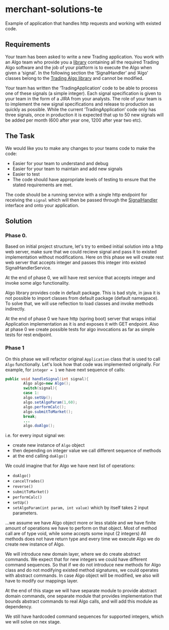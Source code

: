 # merchant-solutions-te

Example of application that handles http requests and working with existed code.

## Requirements

Your team has been asked to write a new Trading application.
You work with an Algo team who provide you a [library](./algo-lib/READMA.md) containing all the
required Trading Algo software and the job of your platform is to execute the Algo when given a
‘signal’.
In the following section the ‘SignalHandler’ and ‘Algo’ classes belong to
the [Trading Algo library](./algo-lib/READMA.md) and cannot be modified.

Your team has written the ‘TradingApplication’ code to be able to process one of these signals (a
simple integer). Each signal specification is given to your team in the form of a JIRA from your
analysts.
The role of your team is to implement the new signal specifications and release to production as
quickly as possible.
While the current ‘TradingApplication’ code only has three signals, once in production it is
expected that up to 50 new signals will be added per month (600 after year one, 1200 after year two
etc).

## The Task

We would like you to make any changes to your teams code to make the code:

- Easier for your team to understand and debug
- Easier for your team to maintain and add new signals
- Easier to test
- The code should have appropriate levels of testing to ensure that the stated
  requirements are met.

The code should be a running service with a single http endpoint for receiving the `signal` which
will then be passed through the [SignalHandler](./algo-lib/src/main/java/SignalHandler.java)
interface and onto your application.

## Solution

### Phase 0.

Based on initial project structure, let's try to embed initial solution into a http web server, make
sure that we could recieve signal and pass it to existed implementation without modifications.
Here on this phase we will create rest web server that accepts integer and passes this integer into
existed SignalHandlerService.

At the end of phase 0, we will have rest service that accepts integer and invoke some algo
functionality.

Algo library provides code in default package. This is bad style, in java it is not possible to
import classes from default package (default namespace).
To solve that, we will use reflection to load classes and invoke methods indirectly.

At the end of phase 0 we have http (spring boot) server that wraps initial Application
implementation as it is and exposes it with GET endpoint.
Also at phase 0 we create possible tests for algo invocations as far as simple tests for rest
endpoint.

### Phase 1

On this phase we will refactor original `Application` class that is used to call `Algo`
functionally.
Let's look how that code was implemented originally.
For example, for `integer = 1` we have next sequence of calls:

```java
public void handleSignal(int signal){
        Algo algo=new Algo();
        switch(signal){
        case 1:
        algo.setUp();
        algo.setAlgoParam(1,60);
        algo.performCalc();
        algo.submitToMarket();
        break;
        ...
        algo.doAlgo();
```

i.e. for every input signal we:

- create new instance of `Algo` object
- then depending on integer value we call different sequence of methods
- at the end calling `doAlgo()`

We could imagine that for Algo we have next list of operations:

- `doAlgo()`
- `cancelTrades()`
- `reverse()`
- `submitToMarket()`
- `performCalc()`
- `setUp()`
- `setAlgoParam(int param, int value)` which by itself takes 2 input parameters.

...we assume we have Algo object more or less stable and we have finite amount of operations we have
to perform on that object.
Most of method call are of type void, while some accepts some input (2 integers)
All methods does not have return type and every time we execute Algo we do create new instance of
Algo.

We will introduce new domain layer, where we do create abstract commands. We expect that for new
integers we could have different command sequences.
So that if we do not introduce new methods for Algo class and do not modifying existed method
signatures, we could operates with abstract commands.
In case Algo object will be modified, we also will have to modify our mappings layer.

At the end of this stage we will have separate module to provide abstract domain commands, one
separate module that
provides implementation that bounds abstract commands to real Algo calls, and will add this module
as dependency.

We still have hardcoded command sequences for supported integers, which we will solve on nex stage.

